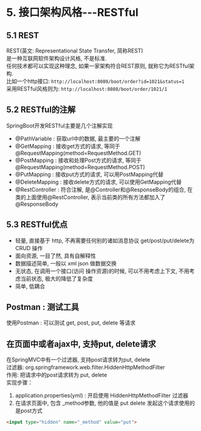 # 5. 接口架构风格---RESTful

## 5.1 REST

REST(英文: Representational State Transfer, 简称REST)  
是一种互联网软件架构设计风格, 不是标准.  
任何技术都可以实现这种理念, 如果一家架构符合REST原则, 就称它为RESTful架构.  
比如一个http接口: `http://localhost:8080/boot/order?id=1021&status=1`  
采用RESTful风格则为: `http://localhost:8080/boot/order/1021/1`  

## 5.2 RESTful的注解

SpringBoot开发RESTful主要是几个注解实现  
- @PathVariable : 获取url中的数据, 最主要的一个注解  
- @GetMapping : 接收get方式的请求, 等同于@RequestMapping(method=RequestMethod.GET)
- @PostMapping : 接收和处理Post方式的请求, 等同于@RequestMapping(method=RequestMethod.POST)
- @PutMapping : 接收put方式的请求, 可以用PostMapping代替
- @DeleteMapping : 接收delete方式的请求, 可以使用GetMapping代替
- @RestController : 符合注解, 是@Controller和@ResponseBody的组合, 
在类的上面使用@RestController, 表示当前类的所有方法都加入了@ResponseBody

## 5.3 RESTful优点

- 轻量, 直接基于 http, 不再需要任何别的诸如消息协议 
get/post/put/delete为 CRUD 操作
- 面向资源, 一目了然, 具有自解释性
- 数据描述简单, 一般以 xml json 做数据交换
- 无状态, 在调用一个接口(访问 操作资源)的时候, 可以不用考虑上下文, 不用考虑当前状态, 极大的降低了复杂度
- 简单, 低耦合

## Postman : 测试工具

使用Postman : 可以测试 get, post, put, delete 等请求

## 在页面中或者ajax中, 支持put, delete请求

在SpringMVC中有一个过滤器, 支持post请求转为put, delete  
过滤器: org.springframework.web.filter.HiddenHttpMethodFilter  
作用: 把请求中的post请求转为 put, delete  
实现步骤：
1. application.properties(yml) : 开启使用 HiddenHttpMethodFilter 过滤器
2. 在请求页面中, 包含 _method参数, 他的值是 put delete 发起这个请求使用的是post方式
```html
<input type="hidden" name="_method" value="put">
```